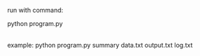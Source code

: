 run with command:

python program.py <option> <inputfile> <outputfile> <logfile>

example:
python program.py summary data.txt output.txt log.txt